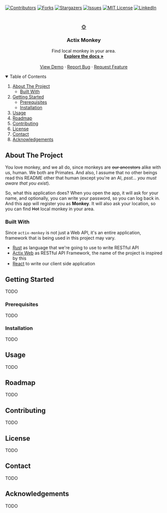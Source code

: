 [![Contributors][contributors-shield]][contributors-url]
[![Forks][forks-shield]][forks-url]
[![Stargazers][stars-shield]][stars-url]
[![Issues][issues-shield]][issues-url]
[![MIT License][license-shield]][license-url]
[![LinkedIn][linkedin-shield]][linkedin-url]

<br />
<p align="center">
  <a href="https://github.com/FikriRNurhidayat/actix-monkey">🐵</a>

  <h3 align="center">Actix Monkey</h3>

  <p align="center">
    Find local monkey in your area.
    <br />
    <a href="https://github.com/FikriRNurhidayat/actix-monkey"><strong>Explore the docs »</strong></a>
    <br />
    <br />
    <a href="https://github.com/FikriRNurhidayat/actix-monkey">View Demo</a>
    ·
    <a href="https://github.com/FikriRNurhidayat/actix-monkey/issues">Report Bug</a>
    ·
    <a href="https://github.com/FikriRNurhidayat/actix-monkey/issues">Request Feature</a>
  </p>
</p>

<!-- TABLE OF CONTENTS -->
<details open="open">
  <summary>Table of Contents</summary>
  <ol>
    <li>
      <a href="#about-the-project">About The Project</a>
      <ul>
        <li><a href="#built-with">Built With</a></li>
      </ul>
    </li>
    <li>
      <a href="#getting-started">Getting Started</a>
      <ul>
        <li><a href="#prerequisites">Prerequisites</a></li>
        <li><a href="#installation">Installation</a></li>
      </ul>
    </li>
    <li><a href="#usage">Usage</a></li>
    <li><a href="#roadmap">Roadmap</a></li>
    <li><a href="#contributing">Contributing</a></li>
    <li><a href="#license">License</a></li>
    <li><a href="#contact">Contact</a></li>
    <li><a href="#acknowledgements">Acknowledgements</a></li>
  </ol>
</details>



<!-- ABOUT THE PROJECT -->
## About The Project

<!-- [![Product Name Screen Shot][product-screenshot]](https://example.com) -->

You love monkey, and we all do, since monkeys are ~~our ancestors~~ alike with us, human. We both are Primates. And also, I assume that no other beings read this
README other that human (except you're an AI, *psst... you must aware that you exist*).

So, what this application does? When you open the app, it will ask for your name, and optionally, you can write your password, so you can log back in.
And this app will register you as **Monkey**. It will also ask your location, so you can find ~~Hot~~ local monkey in your area.

### Built With

Since `actix-monkey` is not just a Web API, it's an entire application, framework that is being used in this project may vary.
* [Rust](https://www.rust-lang.org/) as language that we're going to use to write RESTful API
* [Actix Web](https://actix.rs/) as RESTful API Framework, the name of the project is inspired by this
* [React](https://reactjs.org/) to write our client side application

<!-- GETTING STARTED -->
## Getting Started

<!-- This is an example of how you may give instructions on setting up your project locally.
To get a local copy up and running follow these simple example steps. -->

TODO

### Prerequisites

<!-- This is an example of how to list things you need to use the software and how to install them.
* npm
  ```sh
  npm install npm@latest -g
  ``` -->
TODO

### Installation

<!--
1. Get a free API Key at [https://example.com](https://example.com)
2. Clone the repo
   ```sh
   git clone https://github.com/your_username_/Project-Name.git
   ```
3. Install NPM packages
   ```sh
   npm install
   ```
4. Enter your API in `config.js`
   ```JS
   const API_KEY = 'ENTER YOUR API';
   ```
-->
TODO

<!-- USAGE EXAMPLES -->
## Usage

<!-- Use this space to show useful examples of how a project can be used. Additional screenshots, code examples and demos work well in this space. You may also link to more resources.

_For more examples, please refer to the [Documentation](https://example.com)_ -->
TODO

<!-- ROADMAP -->
## Roadmap

<!-- See the [open issues](https://github.com/FikriRNurhidayat/actix-monkey/issues) for a list of proposed features (and known issues). -->
TODO

<!-- CONTRIBUTING -->
## Contributing

<!-- Contributions are what make the open source community such an amazing place to learn, inspire, and create. Any contributions you make are **greatly appreciated**.

1. Fork the Project
2. Create your Feature Branch (`git checkout -b feature/AmazingFeature`)
3. Commit your Changes (`git commit -m 'Add some AmazingFeature'`)
4. Push to the Branch (`git push origin feature/AmazingFeature`)
5. Open a Pull Request
-->
TODO

<!-- LICENSE -->
## License

<!-- Distributed under the MIT License. See `LICENSE` for more information. -->
TODO

<!-- CONTACT -->
## Contact

<!-- Your Name - [@your_twitter](https://twitter.com/your_username) - email@example.com

Project Link: [https://github.com/your_username/repo_name](https://github.com/your_username/repo_name) -->
TODO

<!-- ACKNOWLEDGEMENTS -->
## Acknowledgements

<!-- * [GitHub Emoji Cheat Sheet](https://www.webpagefx.com/tools/emoji-cheat-sheet)
* [Img Shields](https://shields.io)
* [Choose an Open Source License](https://choosealicense.com)
* [GitHub Pages](https://pages.github.com)
* [Animate.css](https://daneden.github.io/animate.css)
* [Loaders.css](https://connoratherton.com/loaders)
* [Slick Carousel](https://kenwheeler.github.io/slick)
* [Smooth Scroll](https://github.com/cferdinandi/smooth-scroll)
* [Sticky Kit](http://leafo.net/sticky-kit)
* [JVectorMap](http://jvectormap.com)
* [Font Awesome](https://fontawesome.com) -->
TODO

<!-- MARKDOWN LINKS & IMAGES -->
<!-- https://www.markdownguide.org/basic-syntax/#reference-style-links -->
[contributors-shield]: https://img.shields.io/github/contributors/FikriRNurhidayat/actix-monkey.svg?style=for-the-badge
[contributors-url]: https://github.com/FikriRNurhidayat/actix-monkey/graphs/contributors
[forks-shield]: https://img.shields.io/github/forks/FikriRNurhidayat/actix-monkey.svg?style=for-the-badge
[forks-url]: https://github.com/FikriRNurhidayat/actix-monkey/network/members
[stars-shield]: https://img.shields.io/github/stars/FikriRNurhidayat/actix-monkey.svg?style=for-the-badge
[stars-url]: https://github.com/FikriRNurhidayat/actix-monkey/stargazers
[issues-shield]: https://img.shields.io/github/issues/FikriRNurhidayat/Best-README-Template.svg?style=for-the-badge
[issues-url]: https://github.com/FikriRNurhidayat/actix-monkey/issues
[license-shield]: https://img.shields.io/github/license/FikriRNurhidayat/actix-monkey.svg?style=for-the-badge
[license-url]: https://github.com/FikriRNurhidayat/actix-monkey/blob/master/LICENSE.txt
[linkedin-shield]: https://img.shields.io/badge/-LinkedIn-black.svg?style=for-the-badge&logo=linkedin&colorB=555
[linkedin-url]: https://www.linkedin.com/in/fikrirnurhidayat/
[product-screenshot]: images/screenshot.png
